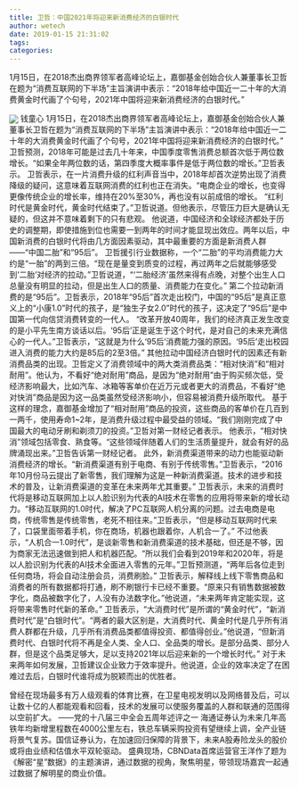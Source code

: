 ```yaml
---
title: 卫哲：中国2021年将迎来新消费经济的白银时代
author: wetech
date: 2019-01-15 21:31:02
tags: 
categories: 
---
```

1月15日，在2018杰出商界领军者高峰论坛上，嘉御基金创始合伙人兼董事长卫哲在题为“消费互联网的下半场”主旨演讲中表示：“2018年给中国近一二十年的大消费黄金时代画了个句号，2021年中国将迎来新消费经济的白银时代。”
<!-- more -->
<img align="center" border="0" src="https://imgcdn.yicai.com/uppics/images/2019/01/78b02097df75641228dd71923a2710e5.jpg" />
钱童心
1月15日，在2018杰出商界领军者高峰论坛上，嘉御基金创始合伙人兼董事长卫哲在题为“消费互联网的下半场”主旨演讲中表示：“2018年给中国近一二十年的大消费黄金时代画了个句号，2021年中国将迎来新消费经济的白银时代。”
卫哲预测，2018年可能是过去几十年来，中国季度零售消费总额首次低于两位数增长。“如果全年两位数的话，第四季度大概率事件是低于两位数的增长。”卫哲表示。
卫哲表示，在一片消费升级的红利声音当中，2018年却首次逆势出现了消费降级的疑问，这意味着互联网消费的红利也正在消失。“电商企业的增长，也变得更像传统企业的增长率，维持在20%至30%，再也没有以前成倍的增长。
“红利时代是黄金时代，黄金时代结束了。”卫哲说道。但他表示，尽管压力巨大是确认无疑的，但这并不意味着剩下的只有悲观。
他说道，中国经济和全球经济都处于历史的调整期，即使措施到位也需要一到两年的时间才能显现出效应。两年以后，中国新消费的白银时代将由几方面因素驱动，其中最重要的方面是新消费人群——“中国二胎”和“95后”。
卫哲援引行业数据称，一个“二胎”的平均消费能力大约是“一胎”的两到三倍。“现在是量变到质变的过程，再过两年之后就能够感受到‘二胎’对经济的拉动。”卫哲说道，“‘二胎经济’虽然来得有点晚，对整个出生人口总量没有明显的拉动，但是出生人口的质量、消费能力在变化。”
第二个拉动新消费的是“95后”。卫哲表示，2018年“95后”首次走出校门，中国的“95后”是真正意义上的“小康1.0”时代的孩子，是“独生子女2.0”时代的孩子，这决定了“95后”是中国第一代向信贷消费转变的一代人。
“改革开放40周年，我们的经济真正发生改变的是小平先生南方谈话以后。‘95后’正是诞生于这个时代，是对自己的未来充满信心的一代人。”卫哲表示，“这就是为什么‘95后’消费能力强的原因。‘95后’走出校园进入消费的能力大约是85后的2至3倍。”
其他拉动中国经济白银时代的因素还有新消费品类的出现。卫哲定义了消费领域中的两大类消费品类：“相对快消”和“相对耐用”。他认为，不看好“绝对耐用”商品，是因为“绝对耐用”由于购买频次低，受经济影响最大，比如汽车、冰箱等客单价在近万元或者更大的消费品，不看好“绝对快消”商品是因为这一品类虽然受经济影响小，但容易被消费升级所取代。
基于这样的理念，嘉御基金增加了“相对耐用”商品的投资，这些商品的客单价在几百到一两千，使用寿命1~2年，是消费升级过程中最受益的领域。“我们刚刚完成了中国最大的电动牙刷和剃须刀的投资。”卫哲对第一财经记者表示。
他表示，“相对快消”领域包括零食、熟食等。“这些领域伴随着人们的生活质量提升，就会有好的品牌涌现出来。”卫哲告诉第一财经记者。
此外，新消费渠道带来的动力也能驱动新消费经济的增长。“新消费渠道有别于电商、有别于传统零售。”卫哲表示，“2016年10月份马云提出了新零售，我们理解为这是一种新消费渠道。技术的进步和技术的普及，让新消费渠道的变革在未来两年尤其重要。”
卫哲表示，未来的消费时代将是移动互联网加上以人脸识别为代表的AI技术在零售的应用将带来新的增长动力。“移动互联网的1.0时代，解决了PC互联网人机分离的问题。过去电商是电商，传统零售是传统零售，老死不相往来。”卫哲表示，“但是移动互联网时代来了，口袋里面带着手机，你在商场，机器也跟着你，人机合一了。”
不过他表示，“人机合一1.0时代”，是谈新零售和新消费渠道的技术基础，但还是不够，因为商家无法迅速做到把人和机器匹配。“所以我们会看到2019年和2020年，将是以人脸识别为代表的AI技术全面进入零售的元年。”卫哲预测道，“两年后各位走到任何商场，将会自动注册会员，消费刷脸。”
卫哲表示，解释线上线下零售商品和消费者的所有数据都将打通，刷不刷银行卡已经不重要。“原来只有销售数据被数字化，商品被数字化了，人没有办法数字化。”他说道，“未来两年肯定能实现，这将带来零售时代新的革命。”
卫哲表示，“大消费时代”是所谓的“黄金时代”，“新消费时代”是“白银时代”。“两者的最大区别是，大消费时代、黄金时代是几乎所有消费人群都在升级，几乎所有消费品类都值得投资、都值得创业。”他说道，“但新消费时代、白银时代将不再是全人类、全人口、全品类的增长。是部分品类、部分人群，但是这个品类足够大，足以支持2021年以后迎来新的一个增长时代。”
对于未来两年如何发展，卫哲建议企业致力于效率提升。他说道，企业的效率决定了在困难过去后，白银时代谁将成为脱颖而出的优胜者。
 
 
曾经在现场最多有万人级观看的体育比赛，在卫星电视发明以及网络普及后，可以让数十亿的人都能观看和回看，技术的发展可以使服务覆盖的人群和联通的范围得以空前扩大。
——党的十八届三中全会五周年述评之一
海通证券认为未来几年高铁年均新增里程数在4000公里左右，铁总车辆采购投资有望继续上调，全产业链将景气复苏。国信证券认为，在加速回归保障的背景下，未来A股寿险龙头的股价或将由业绩和估值水平双轮驱动。
盛典现场，CBNData首席运营官王洋作了题为《解密“星”数据》的主题演讲，通过数据的视角，聚焦明星，带领现场嘉宾一起通过数据了解明星的商业价值。
